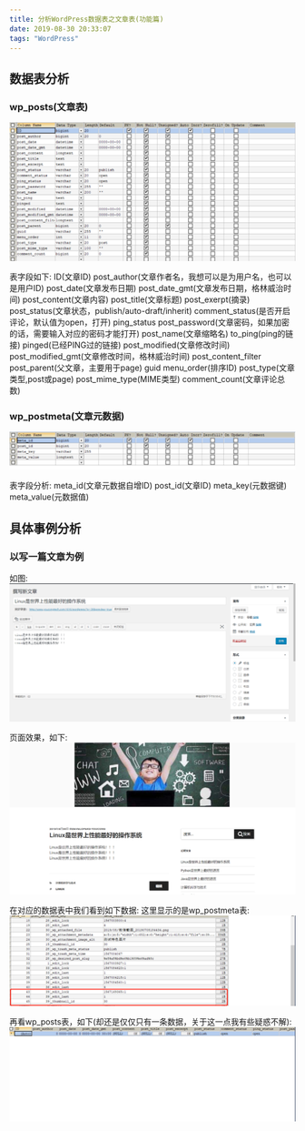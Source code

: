 ```yaml
---
title: 分析WordPress数据表之文章表(功能篇)
date: 2019-08-30 20:33:07
tags: "WordPress"
---
```


## 数据表分析

### wp_posts(文章表)
![图一](分析WordPress数据表之文章表-功能篇/01.png)
<!--more-->
表字段如下:
ID(文章ID)
post_author(文章作者名，我想可以是为用户名，也可以是用户ID)
post_date(文章发布日期)
post_date_gmt(文章发布日期，格林威治时间)
post_content(文章内容)
post_title(文章标题)
post_exerpt(摘录)
post_status(文章状态，publish/auto-draft/inherit)
comment_status(是否开启评论，默认值为open，打开)
ping_status
post_password(文章密码，如果加密的话，需要输入对应的密码才能打开)
post_name(文章缩略名)
to_ping(ping的链接)
pinged(已经PING过的链接)
post_modified(文章修改时间)
post_modified_gmt(文章修改时间，格林威治时间)
post_content_filter
post_parent(父文章，主要用于page)
guid
menu_order(排序ID)
post_type(文章类型,post或page)
post_mime_type(MIME类型)
comment_count(文章评论总数)


### wp_postmeta(文章元数据)
![图二](分析WordPress数据表之文章表-功能篇/02.png)

表字段分析:
meta_id(文章元数据自增ID)
post_id(文章ID)
meta_key(元数据键)
meta_value(元数据值)


## 具体事例分析

### 以写一篇文章为例
如图:
![图一](分析WordPress数据表之文章表-功能篇/03.png)

页面效果，如下:
![图二](分析WordPress数据表之文章表-功能篇/04.png)

在对应的数据表中我们看到如下数据:
这里显示的是wp_postmeta表:
![图三](分析WordPress数据表之文章表-功能篇/05.png)

再看wp_posts表，如下(却还是仅仅只有一条数据，关于这一点我有些疑惑不解):
![图四](分析WordPress数据表之文章表-功能篇/06.png)